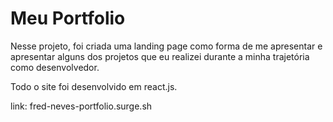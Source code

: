 # Meu Portfolio

Nesse projeto, foi criada uma landing page como forma de me apresentar e apresentar alguns dos projetos que eu realizei durante a minha trajetória como desenvolvedor.

Todo o site foi desenvolvido em react.js.

link: fred-neves-portfolio.surge.sh
